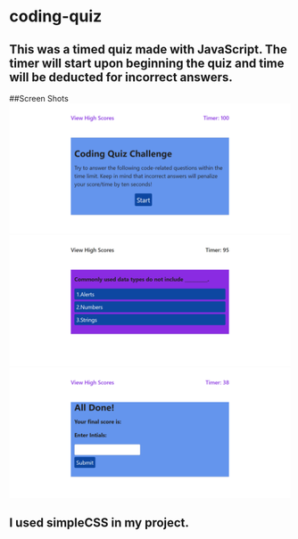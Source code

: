 # coding-quiz

## This was a timed quiz made with JavaScript. The timer will start upon beginning the quiz and time will be deducted for incorrect answers.

##Screen Shots 
![Alt text](assets/images/screenshot1.png)
![Alt text](assets/images/screenshot2.png)
![Alt text](assets/images/screenshot3.png)

## I used simpleCSS in my project.